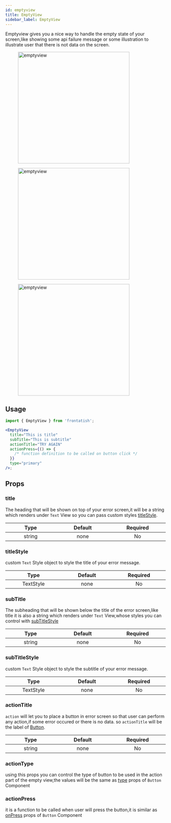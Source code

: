 ```yaml
---
id: emptyview
title: EmptyView
sidebar_label: EmptyView
---
```


Emptyview gives you a nice way to handle the empty state of your screen,like showing some api failure message or some illustration to illustrate user that there is not data on the screen.

<div className="image-horizontal-preview">
    <figure>
        <img src="/viserion/img/emptyview-1.png" alt="emptyview" height="350"/>
    </figure>
    <figure>
        <img src="/viserion/img/emptyview-2.png" alt="emptyview" height="350"/>
    </figure>
     <figure>
        <img src="/viserion/img/emptyviewdark.png" alt="emptyview" height="350"/>
    </figure>
</div>

## Usage

```jsx
import { EmptyView } from 'frontatish';

<EmptyView
  title="This is title"
  subTitle="This is subtitle"
  actionTitle="TRY AGAIN"
  actionPress={() => {
    /* function definition to be called on button click */
  }}
  type="primary"
/>;
```

## Props

### title

The heading that will be shown on top of your error screen,it will be a string which renders under `Text` View so you can pass custom styles [titleStyle](#titlestyle).

|           Type            |        Default         |       Required        |
| :-----------------------: | :--------------------: | :-------------------: |
| string <img width="500"/> | none<img width="500"/> | No <img width="500"/> |

### titleStyle

custom `Text` Style object to style the title of your error message.

|             Type             |        Default         |       Required        |
| :--------------------------: | :--------------------: | :-------------------: |
| TextStyle <img width="500"/> | none<img width="500"/> | No <img width="500"/> |

### subTitle

The subheading that will be shown below the title of the error screen,like title it is also a string which renders under `Text` View,whose styles you can control with [subTitleStyle](#subtitlestyle)

|           Type            |        Default         |       Required        |
| :-----------------------: | :--------------------: | :-------------------: |
| string <img width="500"/> | none<img width="500"/> | No <img width="500"/> |

### subTitleStyle

custom `Text` Style object to style the subtitle of your error message.

|             Type             |        Default         |       Required        |
| :--------------------------: | :--------------------: | :-------------------: |
| TextStyle <img width="500"/> | none<img width="500"/> | No <img width="500"/> |

### actionTitle

`action` will let you to place a button in error screen so that user can perform any action,if some error occured or there is no data. so `actionTitle` will be the label of [Button](button).

|           Type            |        Default         |       Required        |
| :-----------------------: | :--------------------: | :-------------------: |
| string <img width="500"/> | none<img width="500"/> | No <img width="500"/> |

### actionType

using this props you can control the type of button to be used in the action part of the empty view,the values will be the same as [type](button#type) props of `Button` Component

### actionPress

it is a function to be called when user will press the button,it is similar as [onPress](button#onpress) props of `Button` Component

